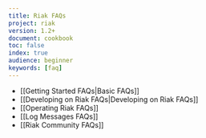 ```yaml
---
title: Riak FAQs
project: riak
version: 1.2+
document: cookbook
toc: false
index: true
audience: beginner
keywords: [faq]
---
```


* [[Getting Started FAQs|Basic FAQs]]
* [[Developing on Riak FAQs|Developing on Riak FAQs]]
* [[Operating Riak FAQs]]
* [[Log Messages FAQs]]
* [[Riak Community FAQs]]
